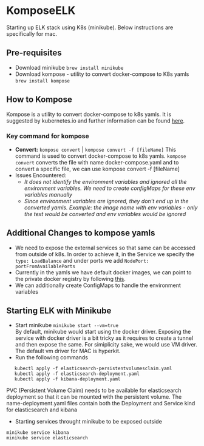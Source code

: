 # KomposeELK

Starting up ELK stack using K8s (minikube). Below instructions are specifically for mac.

## Pre-requisites
  - Download minikube
    `brew install minikube`
  - Download kompose - utility to convert docker-compose to K8s yamls
    `brew install kompose`

## How to Kompose
Kompose is a utility to convert docker-compose to k8s yamls. It is suggested by kubernetes.io and further information can be found [here]( https://kubernetes.io/docs/tasks/configure-pod-container/translate-compose-kubernetes/).

### Key command for kompose
  - **Convert:** `kompose convert` | `kompose convert -f [fileName]` 
    This command is used to convert docker-compose to k8s yamls. `kompose convert` converts the file with name docker-compose.yaml and to convert a specific file, we can use kompose convert -f [fileName]
  - Issues Encountered: 
    - *It does not identify the environment variables and ignored all the environment variables. We need to create configMaps for these env variables manually*
    - *Since environment variables are ignored, they don't end up in the converted yamls. Example: the image name with env variables - only the text would be converted and env variables would be ignored*
  
## Additional Changes to kompose yamls
  - We need to expose the external services so that same can be accessed from outside of k8s. In order to achieve it, in the Service we specify the `type: LoadBalance` and under ports we add `NodePort: portFromAvailablePorts`
  - Currently in the yamls we have default docker images, we can point to the private docker registry by following [this](https://kubernetes.io/docs/tasks/configure-pod-container/pull-image-private-registry/).
  - We can additionally create ConfigMaps to handle the environment variables
  
## Starting ELK with Minikube
  - Start minikube
  ```minikube start --vm=true```
  <br/>By default, minikube would start using the docker driver. Exposing the service with docker driver is a bit tricky as it requires to create a tunnel and then expose the same. For simiplicity sake, we would use VM driver. The default vm driver for MAC is hyperkit.
  - Run the following commands <br/>
  ```
     kubectl apply -f elasticsearch-persistentvolumesclaim.yaml
     kubectl apply -f elasticsearch-deployment.yaml
     kubectl apply -f kibana-deployment.yaml
  ```
  PVC (Persistent Volume Claim) needs to be available for elasticsearch deployment so that it can be mounted with the persistent volume. 
  The name-deployment.yaml files contain both the Deployment and Service kind for elasticsearch and kibana
  - Starting services throught minikube to be exposed outside
  ```
  minikube service kibana
  minikube service elasticsearch
  ```
